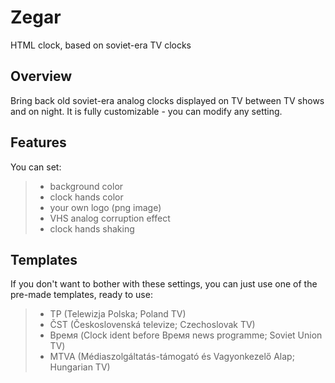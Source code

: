 # Zegar
HTML clock, based on soviet-era TV clocks

## Overview
Bring back old soviet-era analog clocks displayed on TV between TV shows and on night. It is fully customizable - you can modify any setting.

## Features
You can set:
> - background color
> - clock hands color
> - your own logo (png image)
> - VHS analog corruption effect
> - clock hands shaking

## Templates
If you don't want to bother with these settings, you can just use one of the pre-made templates, ready to use:
> - TP (Telewizja Polska; Poland TV)
> - ČST (Československá televize; Czechoslovak TV)
> - Время (Clock ident before Время news programme; Soviet Union TV)
> - MTVA (Médiaszolgáltatás-támogató és Vagyonkezelő Alap; Hungarian TV)

